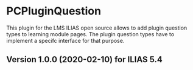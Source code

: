 # PCPluginQuestion
This plugin for the LMS ILIAS open source allows to add plugin question types to learning module pages. The plugin question types have to implement a specifc interface for that purpose.

Version 1.0.0 (2020-02-10) for ILIAS 5.4
----------------------------------------
